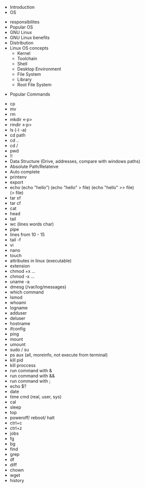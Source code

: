 * Introduction
* OS
 - responsibilites
 - Popular OS
 - GNU Linux
 - GNU Linux benefits
 - Distribution
 - Linux OS concepts
   - Kernel
   - Toolchain
   - Shell
   - Desktop Environment
   - File System
   - Library
   - Root File System

* Popular Commands
 - cp
 - mv
 - rm
 - mkdir <-p>
 - rmdir <-p>
 - ls (-l -a)
 - cd path
 - cd ..
 - cd /
 - pwd
 - !!
 - Data Structure (Drive, addresses, compare with windows paths)
 - Absolute Path/Relateive
 - Auto complete
 - printenv
 - export
 - echo 	(echo "hello") 
 		 	(echo "hello" > file) 
 		 	(echo "hello" >> file)  
 		 	(> file)
 - tar xf 
 - tar cf
 - cat
 - head
 - tail
 - wc (lines words char)
 - pipe
 - lines from 10 - 15
 - tail -f
 - vi
 - nano
 - touch
 - attributes in linux (executable)
 - extension
 - chmod +x …
 - chmod -x …
 - uname -a
 - dmesg (/var/log/messages)
 - which command
 - lsmod
 - whoami
 - logname
 - adduser
 - deluser
 - hostname
 - ifconfig <device> <ip> <mode>
 - ping
 - mount
 - umount
 - sudo / su
 - ps aux (all, moreinfo, not execute from terminal)
 - kill pid
 - kill proccess
 - run command with &
 - run command with &&
 - run command with ;
 - echo $?
 - date
 - time cmd (real, user, sys)
 - cal
 - sleep
 - top
 - poweroff/ reboot/ halt
 - ctrl+c
 - ctrl+z
 - jobs
 - fg
 - bg
 - find 
 - grep
 - df
 - diff
 - chown
 - wget
 - history
